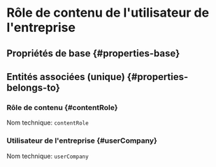 # Rôle de contenu de l'utilisateur de l'entreprise
<!--- THIS FILE IS GENERATED PLEASE DO NOT EDIT IT DIRECTLY --->



## Propriétés de base {#properties-base} ##



## Entités associées (unique) {#properties-belongs-to} ##

### Rôle de contenu {#contentRole}



Nom technique: ```contentRole```

### Utilisateur de l'entreprise {#userCompany}



Nom technique: ```userCompany```





